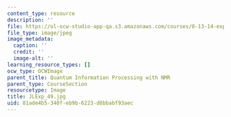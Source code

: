 ```yaml
---
content_type: resource
description: ''
file: https://ol-ocw-studio-app-qa.s3.amazonaws.com/courses/8-13-14-experimental-physics-i-ii-junior-lab-fall-2016-spring-2017/81ade4b5340feb9b6223d8bbabf93aec_JLExp_49.jpg
file_type: image/jpeg
image_metadata:
  caption: ''
  credit: ''
  image-alt: ''
learning_resource_types: []
ocw_type: OCWImage
parent_title: Quantum Information Processing with NMR
parent_type: CourseSection
resourcetype: Image
title: JLExp_49.jpg
uid: 81ade4b5-340f-eb9b-6223-d8bbabf93aec
---
```

